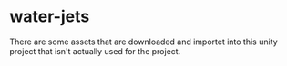 # water-jets
There are some assets that are downloaded and importet into this unity project that isn't actually used for the project. 
